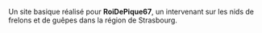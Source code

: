 Un site basique réalisé pour **RoiDePique67**, un intervenant sur les nids de frelons et de guêpes dans la région de Strasbourg.